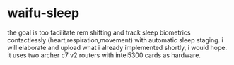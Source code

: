 # waifu-sleep

the goal is too facilitate rem shifting and track sleep biometrics contactlessly (heart,respiration,movement) with automatic sleep staging.
i will elaborate and upload what i already implemented shortly, i would hope.
it uses two archer c7 v2 routers with intel5300 cards as hardware.

